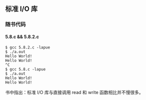 ## 标准 I/O 库


### 随书代码


#### 5.8.c && 5.8.2.c

```shell
$ gcc 5.8.2.c -lapue
$ ./a.out 
Hello World!
Hello World!
^C
$ gcc 5.8.c -lapue
$ ./a.out 
Hello World!
Hello World!
```

书中指出：标准 I/O 库与直接调用 read 和 write 函数相比并不慢很多。